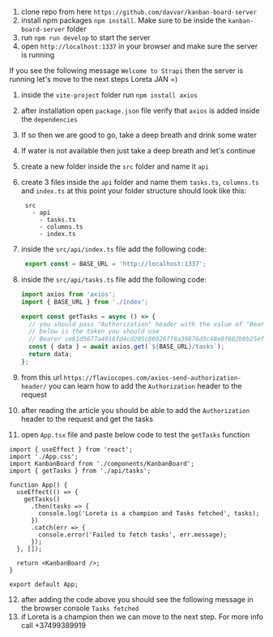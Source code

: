 1. clone repo from here `https://github.com/davvar/kanban-board-server`
2. install npm packages `npm install`. Make sure to be inside the `kanban-board-server` folder
3. run `npm run develop` to start the server
4. open `http://localhost:1337` in your browser and make sure the server is running

If you see the following message `Welcome to Strapi` then the server is running
let's move to the next steps Loreta JAN =)

1. inside the `vite-project` folder run `npm install axios`
2. after installation open `package.json` file verify that `axios` is added inside the `dependencies`
3. If so then we are good to go, take a deep breath and drink some water
4. If water is not available then just take a deep breath and let's continue
5. create a new folder inside the `src` folder and name it `api`
6. create 3 files inside the `api` folder and name them `tasks.ts`, `columns.ts` and `index.ts`
   at this point your folder structure should look like this:
   ```
    src
      - api
        - tasks.ts
        - columns.ts
        - index.ts
   ```
7. inside the `src/api/index.ts` file add the following code:
   ```ts
    export const = BASE_URL = 'http://localhost:1337';
   ```
8. inside the `src/api/tasks.ts` file add the following code:

   ```ts
   import axios from 'axios';
   import { BASE_URL } from './index';

   export const getTasks = async () => {
     // you should pass "Authorization" header with the value of "Bearer <token>" to get the tasks
     // below is the token you should use
     // Bearer ce61d5677a4016fd4cd205c86026ff8a39876d3c48e0f882b8b25ef96465a63379821bb30cecc4998104def6dcb5322527864f34c795f097ca0fafcfbf58d1e889c1ab048ca6a667a877297f1af06101ab9998f5af72638791a032373c37004b5f80397a86ff3561bd2bc3f8ba949f86f8fb5e7da75c46fa85faff052690a327
     const { data } = await axios.get(`${BASE_URL}/tasks`);
     return data;
   };
   ```

9. from this url `https://flaviocopes.com/axios-send-authorization-header/` you can learn how to add the `Authorization` header to the request
10. after reading the article you should be able to add the `Authorization` header to the request and get the tasks
11. open `App.tsx` file and paste below code to test the `getTasks` function

```tsx
import { useEffect } from 'react';
import './App.css';
import KanbanBoard from './components/KanbanBoard';
import { getTasks } from './api/tasks';

function App() {
  useEffect(() => {
    getTasks()
      .then(tasks => {
        console.log('Loreta is a champion and Tasks fetched', tasks);
      })
      .catch(err => {
        console.error('Failed to fetch tasks', err.message);
      });
  }, []);

  return <KanbanBoard />;
}

export default App;
```

12. after adding the code above you should see the following message in the browser console `Tasks fetched`
13. if Loreta is a champion then we can move to the next step. For more info call +37499389919
